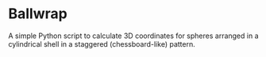 # Ballwrap
A simple Python script to calculate 3D coordinates for spheres arranged in a cylindrical shell in a staggered (chessboard-like) pattern.
